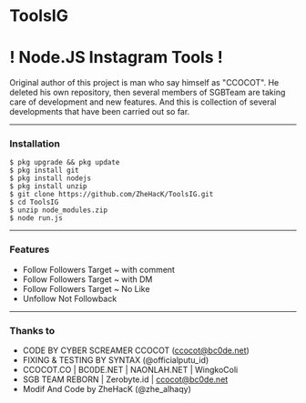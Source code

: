 # ToolsIG
# ! Node.JS Instagram Tools !


Original author of this project is man who say himself as "CCOCOT".
He deleted his own repository, then several members of SGBTeam are taking care of development and new features.
And this is collection of several developments that have been carried out so far.

----

### Installation

```
$ pkg upgrade && pkg update
$ pkg install git
$ pkg install nodejs
$ pkg install unzip
$ git clone https://github.com/ZheHacK/ToolsIG.git
$ cd ToolsIG
$ unzip node_modules.zip
$ node run.js
```

----

### Features



* Follow Followers Target ~ with comment
* Follow Followers Target ~ with DM
* Follow Followers Target ~ No Like
* Unfollow Not Followback










----

### Thanks to

* CODE BY CYBER SCREAMER CCOCOT (ccocot@bc0de.net)
* FIXING & TESTING BY SYNTAX (@officialputu_id)
* CCOCOT.CO | BC0DE.NET | NAONLAH.NET | WingkoColi
* SGB TEAM REBORN | Zerobyte.id | ccocot@bc0de.net
* Modif And Code by ZheHacK (@zhe_alhaqy)
